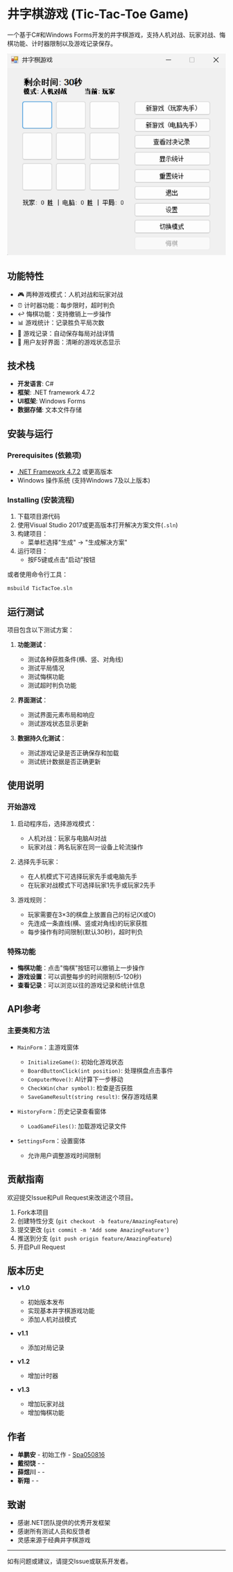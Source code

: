 # 井字棋游戏 (Tic-Tac-Toe Game)

一个基于C#和Windows Forms开发的井字棋游戏，支持人机对战、玩家对战、悔棋功能、计时器限制以及游戏记录保存。

![井字棋游戏界面](image.png)

## 功能特性

- 🎮 两种游戏模式：人机对战和玩家对战
- ⏰ 计时器功能：每步限时，超时判负
- ↩️ 悔棋功能：支持撤销上一步操作
- 📊 游戏统计：记录胜负平局次数
- 💾 游戏记录：自动保存每局对战详情
- 🎨 用户友好界面：清晰的游戏状态显示

## 技术栈

- **开发语言**: C#
- **框架**: .NET framework 4.7.2
- **UI框架**: Windows Forms
- **数据存储**: 文本文件存储

## 安装与运行

### Prerequisites (依赖项)
- [.NET Framework 4.7.2](https://dotnet.microsoft.com/download/dotnet-framework/net472) 或更高版本
- Windows 操作系统 (支持Windows 7及以上版本)


### Installing (安装流程)
1. 下载项目源代码
2. 使用Visual Studio 2017或更高版本打开解决方案文件(`.sln`)
3. 构建项目：
   - 菜单栏选择"生成" -> "生成解决方案"
4. 运行项目：
   - 按F5键或点击"启动"按钮

或者使用命令行工具：
```bash
msbuild TicTacToe.sln
```



## 运行测试

项目包含以下测试方案：

1. **功能测试**：
   - 测试各种获胜条件(横、竖、对角线)
   - 测试平局情况
   - 测试悔棋功能
   - 测试超时判负功能

2. **界面测试**：
   - 测试界面元素布局和响应
   - 测试游戏状态显示更新

3. **数据持久化测试**：
   - 测试游戏记录是否正确保存和加载
   - 测试统计数据是否正确更新

## 使用说明

### 开始游戏

1. 启动程序后，选择游戏模式：
   - 人机对战：玩家与电脑AI对战
   - 玩家对战：两名玩家在同一设备上轮流操作

2. 选择先手玩家：
   - 在人机模式下可选择玩家先手或电脑先手
   - 在玩家对战模式下可选择玩家1先手或玩家2先手

3. 游戏规则：
   - 玩家需要在3×3的棋盘上放置自己的标记(X或O)
   - 先连成一条直线(横、竖或对角线)的玩家获胜
   - 每步操作有时间限制(默认30秒)，超时判负

### 特殊功能

- **悔棋功能**：点击"悔棋"按钮可以撤销上一步操作
- **游戏设置**：可以调整每步的时间限制(5-120秒)
- **查看记录**：可以浏览以往的游戏记录和统计信息

## API参考

### 主要类和方法

- `MainForm`：主游戏窗体
  - `InitializeGame()`: 初始化游戏状态
  - `BoardButtonClick(int position)`: 处理棋盘点击事件
  - `ComputerMove()`: AI计算下一步移动
  - `CheckWin(char symbol)`: 检查是否获胜
  - `SaveGameResult(string result)`: 保存游戏结果

- `HistoryForm`：历史记录查看窗体
  - `LoadGameFiles()`: 加载游戏记录文件

- `SettingsForm`：设置窗体
  - 允许用户调整游戏时间限制

## 贡献指南

欢迎提交Issue和Pull Request来改进这个项目。

1. Fork本项目
2. 创建特性分支 (`git checkout -b feature/AmazingFeature`)
3. 提交更改 (`git commit -m 'Add some AmazingFeature'`)
4. 推送到分支 (`git push origin feature/AmazingFeature`)
5. 开启Pull Request

## 版本历史

- **v1.0** 
  - 初始版本发布
  - 实现基本井字棋游戏功能
  - 添加人机对战模式

- **v1.1** 
  - 添加对局记录

- **v1.2** 
  - 增加计时器

- **v1.3** 
  - 增加玩家对战
  - 增加悔棋功能

## 作者

- **单鹏安** - 初始工作 - [Spa050816](https://github.com/Spa050816)
- **戴彻饶** -  - []()
- **薛煜川** -  - []()
- **靳翔** -  - []()

## 致谢

- 感谢.NET团队提供的优秀开发框架
- 感谢所有测试人员和反馈者
- 灵感来源于经典井字棋游戏

---

如有问题或建议，请提交Issue或联系开发者。